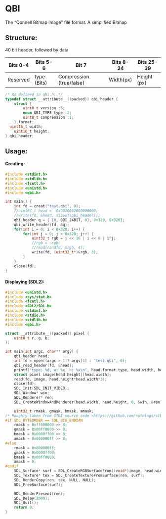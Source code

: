 # QBI
The "Qonnell Bitmap Image" file format. A simplified Bitmap

## Structure:
40 bit header, followed by data

| Bits 0-4 | Bits 5-6 | Bit 7 | Bits 8-24 | Bits 25-39 |
| -------- | -------- | ------| --------- | ---------- |
| Reserved  | type (Bits) |  Compression (true/false) | Width(px) | Height (px) |

```c
/* As defined in qbi.h: */
typedef struct __attribute__((packed)) qbi_header {
	struct {
		uint8_t version :5;
		enum QBI_TYPE type :2;
		uint8_t compression :1;
	} format;
  uint16_t width;
	uint16_t height;
} qbi_header;
```

## Usage:
#### Creating:
```c
#include <stdint.h>
#include <stdlib.h>
#include <fcntl.h>
#include <unistd.h>
#include <qbi.h>

int main() {
	int fd = creat("test.qbi", 0);
	//uint64_t head =  0x0320032000000060;
	//write(fd, &head, sizeof(qbi_header));
	qbi_header q = { {0, QBI_24BIT, 0}, 0x320, 0x320};
	qbi_write_header(fd, &q);
	for(int i = 0; i < 0x320; i++) {
		for(int j = 0; j < 0x320; j++) {
			uint32_t rgb = j << 16 | i << 8 | i^j;
			//rgb = ~rgb;
			//read(randfd, &rgb, 4);
			write(fd, (uint32_t*)&rgb, 3);
		}
	}
	close(fd);
}
```

#### Displaying (SDL2):
```c
#include <unistd.h>
#include <sys/stat.h>
#include <fcntl.h>
#include <SDL2/SDL.h>
#include <stdint.h>
#include <stdio.h>
#include <stdlib.h>
#include <qbi.h>

struct __attribute__((packed)) pixel {
	uint8_t r, g, b;
};

int main(int argc, char** argv) {
	qbi_header head;
	int fd = open((argc > 1)? argv[1] : "test.qbi", 0);
	qbi_read_header(fd, &head);
	printf("type: %d, w: %x, h: %x\n", head.format.type, head.width, head.height);
	struct pixel image[head.height][head.width];
	read(fd, image, head.height*head.width*3);
	close(fd);
	SDL_Init(SDL_INIT_VIDEO);
	SDL_Window* win;
	SDL_Renderer* ren;
	SDL_CreateWindowAndRenderer(head.width, head.height, 0, &win, &ren);

	uint32_t rmask, gmask, bmask, amask;
/* Roughly taken from STBI source code <https://github.com/nothings/stb> */
#if SDL_BYTEORDER == SDL_BIG_ENDIAN
	rmask = 0xff000000 >> 8;
	gmask = 0x00ff0000 >> 8;
	bmask = 0x0000ff00 >> 8;
	amask = 0x000000ff >> 8;
#else
	rmask = 0x000000ff;
	gmask = 0x0000ff00;
	bmask = 0x00ff0000;
	amask = 0;
#endif
	SDL_Surface* surf = SDL_CreateRGBSurfaceFrom((void*)image, head.width, head.height, 24, 3*head.width, rmask, gmask, bmask, amask);
	SDL_Texture* tex = SDL_CreateTextureFromSurface(ren, surf);
	SDL_RenderCopy(ren, tex, NULL, NULL);
	SDL_FreeSurface(surf);

	SDL_RenderPresent(ren);
	SDL_Delay(2000);
	SDL_Quit();
	return 0;
}
```
